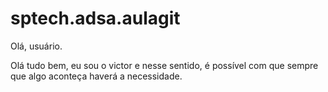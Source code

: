 # sptech.adsa.aulagit

Olá, usuário. 

Olá tudo bem, eu sou o victor e nesse sentido, é possível com que sempre que algo aconteça haverá a necessidade.
